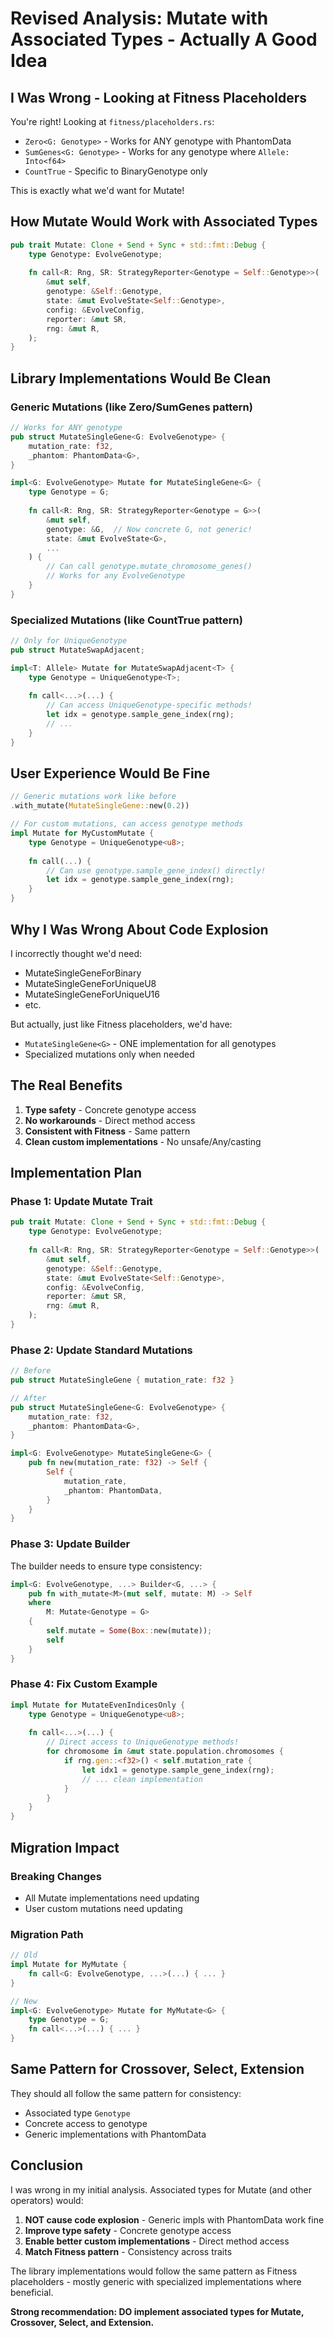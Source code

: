 # Revised Analysis: Mutate with Associated Types - Actually A Good Idea

## I Was Wrong - Looking at Fitness Placeholders

You're right! Looking at `fitness/placeholders.rs`:
- `Zero<G: Genotype>` - Works for ANY genotype with PhantomData
- `SumGenes<G: Genotype>` - Works for any genotype where `Allele: Into<f64>`
- `CountTrue` - Specific to BinaryGenotype only

This is exactly what we'd want for Mutate!

## How Mutate Would Work with Associated Types

```rust
pub trait Mutate: Clone + Send + Sync + std::fmt::Debug {
    type Genotype: EvolveGenotype;
    
    fn call<R: Rng, SR: StrategyReporter<Genotype = Self::Genotype>>(
        &mut self,
        genotype: &Self::Genotype,
        state: &mut EvolveState<Self::Genotype>,
        config: &EvolveConfig,
        reporter: &mut SR,
        rng: &mut R,
    );
}
```

## Library Implementations Would Be Clean

### Generic Mutations (like Zero/SumGenes pattern)
```rust
// Works for ANY genotype
pub struct MutateSingleGene<G: EvolveGenotype> {
    mutation_rate: f32,
    _phantom: PhantomData<G>,
}

impl<G: EvolveGenotype> Mutate for MutateSingleGene<G> {
    type Genotype = G;
    
    fn call<R: Rng, SR: StrategyReporter<Genotype = G>>(
        &mut self,
        genotype: &G,  // Now concrete G, not generic!
        state: &mut EvolveState<G>,
        ...
    ) {
        // Can call genotype.mutate_chromosome_genes()
        // Works for any EvolveGenotype
    }
}
```

### Specialized Mutations (like CountTrue pattern)
```rust
// Only for UniqueGenotype
pub struct MutateSwapAdjacent;

impl<T: Allele> Mutate for MutateSwapAdjacent<T> {
    type Genotype = UniqueGenotype<T>;
    
    fn call<...>(...) {
        // Can access UniqueGenotype-specific methods!
        let idx = genotype.sample_gene_index(rng);
        // ...
    }
}
```

## User Experience Would Be Fine

```rust
// Generic mutations work like before
.with_mutate(MutateSingleGene::new(0.2))

// For custom mutations, can access genotype methods
impl Mutate for MyCustomMutate {
    type Genotype = UniqueGenotype<u8>;
    
    fn call(...) {
        // Can use genotype.sample_gene_index() directly!
        let idx = genotype.sample_gene_index(rng);
    }
}
```

## Why I Was Wrong About Code Explosion

I incorrectly thought we'd need:
- MutateSingleGeneForBinary
- MutateSingleGeneForUniqueU8
- MutateSingleGeneForUniqueU16
- etc.

But actually, just like Fitness placeholders, we'd have:
- `MutateSingleGene<G>` - ONE implementation for all genotypes
- Specialized mutations only when needed

## The Real Benefits

1. **Type safety** - Concrete genotype access
2. **No workarounds** - Direct method access
3. **Consistent with Fitness** - Same pattern
4. **Clean custom implementations** - No unsafe/Any/casting

## Implementation Plan

### Phase 1: Update Mutate Trait
```rust
pub trait Mutate: Clone + Send + Sync + std::fmt::Debug {
    type Genotype: EvolveGenotype;
    
    fn call<R: Rng, SR: StrategyReporter<Genotype = Self::Genotype>>(
        &mut self,
        genotype: &Self::Genotype,
        state: &mut EvolveState<Self::Genotype>,
        config: &EvolveConfig,
        reporter: &mut SR,
        rng: &mut R,
    );
}
```

### Phase 2: Update Standard Mutations
```rust
// Before
pub struct MutateSingleGene { mutation_rate: f32 }

// After  
pub struct MutateSingleGene<G: EvolveGenotype> {
    mutation_rate: f32,
    _phantom: PhantomData<G>,
}

impl<G: EvolveGenotype> MutateSingleGene<G> {
    pub fn new(mutation_rate: f32) -> Self {
        Self {
            mutation_rate,
            _phantom: PhantomData,
        }
    }
}
```

### Phase 3: Update Builder

The builder needs to ensure type consistency:
```rust
impl<G: EvolveGenotype, ...> Builder<G, ...> {
    pub fn with_mutate<M>(mut self, mutate: M) -> Self 
    where 
        M: Mutate<Genotype = G>
    {
        self.mutate = Some(Box::new(mutate));
        self
    }
}
```

### Phase 4: Fix Custom Example
```rust
impl Mutate for MutateEvenIndicesOnly {
    type Genotype = UniqueGenotype<u8>;
    
    fn call<...>(...) {
        // Direct access to UniqueGenotype methods!
        for chromosome in &mut state.population.chromosomes {
            if rng.gen::<f32>() < self.mutation_rate {
                let idx1 = genotype.sample_gene_index(rng);
                // ... clean implementation
            }
        }
    }
}
```

## Migration Impact

### Breaking Changes
- All Mutate implementations need updating
- User custom mutations need updating

### Migration Path
```rust
// Old
impl Mutate for MyMutate {
    fn call<G: EvolveGenotype, ...>(...) { ... }
}

// New
impl<G: EvolveGenotype> Mutate for MyMutate<G> {
    type Genotype = G;
    fn call<...>(...) { ... }
}
```

## Same Pattern for Crossover, Select, Extension

They should all follow the same pattern for consistency:
- Associated type `Genotype`
- Concrete access to genotype
- Generic implementations with PhantomData

## Conclusion

I was wrong in my initial analysis. Associated types for Mutate (and other operators) would:
1. **NOT cause code explosion** - Generic impls with PhantomData work fine
2. **Improve type safety** - Concrete genotype access
3. **Enable better custom implementations** - Direct method access
4. **Match Fitness pattern** - Consistency across traits

The library implementations would follow the same pattern as Fitness placeholders - mostly generic with specialized implementations where beneficial.

**Strong recommendation: DO implement associated types for Mutate, Crossover, Select, and Extension.**